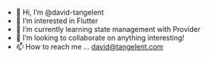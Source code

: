 - 👋 Hi, I’m @david-tangelent
- 👀 I’m interested in Flutter
- 🌱 I’m currently learning state management with Provider
- 💞️ I’m looking to collaborate on anything interesting!
- 📫 How to reach me ... david@tangelent.com

<!---
david-tangelent/david-tangelent is a ✨ special ✨ repository because its `README.md` (this file) appears on your GitHub profile.
You can click the Preview link to take a look at your changes.
--->
